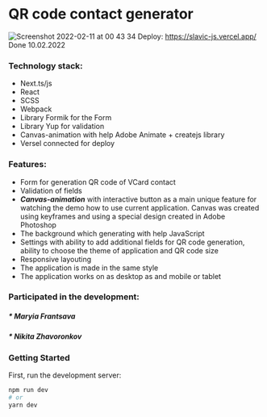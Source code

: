 # QR сode contact generator
  ![Screenshot 2022-02-11 at 00 43 34](https://user-images.githubusercontent.com/88426229/153501745-802562f4-2a00-414b-ad58-10c557f8ab65.png)
  Deploy: https://slavic-js.vercel.app/
  Done 10.02.2022

### Technology stack:
- Next.ts/js
- React
- SCSS
- Webpack
- Library Formik for the Form
- Library Yup for validation
- Canvas-animation with help Adobe Animate + createjs library
- Versel connected for deploy

### Features:
- Form for generation QR code of VCard contact
- Validation of fields
- ***Canvas-animation*** with interactive button as a main unique feature for watching the demo how to use current application. Canvas was created using keyframes and using a special design created in Adobe Photoshop
- The background which generating with help JavaScript
- Settings with ability to add additional fields for QR code generation, ability to choose the theme of application and QR code size
- Responsive layouting
- The application is made in the same style
- The application works on as desktop as and mobile or tablet

### Participated in the development:
##### * Maryia Frantsava
##### * Nikita Zhavoronkov

### Getting Started
First, run the development server:
```bash
npm run dev
# or
yarn dev
```
